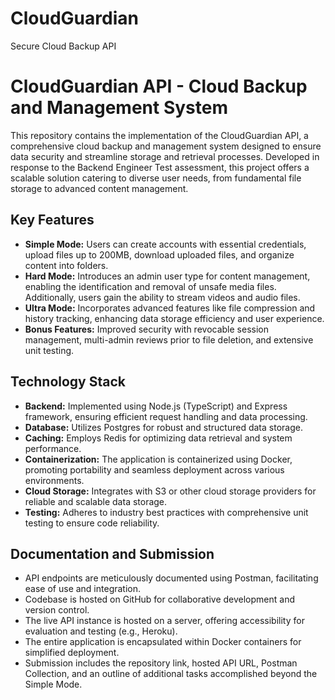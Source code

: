 # CloudGuardian
Secure Cloud Backup API

# CloudGuardian API - Cloud Backup and Management System

This repository contains the implementation of the CloudGuardian API, a comprehensive cloud backup and management system designed to ensure data security and streamline storage and retrieval processes. Developed in response to the Backend Engineer Test assessment, this project offers a scalable solution catering to diverse user needs, from fundamental file storage to advanced content management.

## Key Features

- **Simple Mode:** Users can create accounts with essential credentials, upload files up to 200MB, download uploaded files, and organize content into folders.
- **Hard Mode:** Introduces an admin user type for content management, enabling the identification and removal of unsafe media files. Additionally, users gain the ability to stream videos and audio files.
- **Ultra Mode:** Incorporates advanced features like file compression and history tracking, enhancing data storage efficiency and user experience.
- **Bonus Features:** Improved security with revocable session management, multi-admin reviews prior to file deletion, and extensive unit testing.

## Technology Stack

- **Backend:** Implemented using Node.js (TypeScript) and Express framework, ensuring efficient request handling and data processing.
- **Database:** Utilizes Postgres for robust and structured data storage.
- **Caching:** Employs Redis for optimizing data retrieval and system performance.
- **Containerization:** The application is containerized using Docker, promoting portability and seamless deployment across various environments.
- **Cloud Storage:** Integrates with S3 or other cloud storage providers for reliable and scalable data storage.
- **Testing:** Adheres to industry best practices with comprehensive unit testing to ensure code reliability.

## Documentation and Submission

- API endpoints are meticulously documented using Postman, facilitating ease of use and integration.
- Codebase is hosted on GitHub for collaborative development and version control.
- The live API instance is hosted on a server, offering accessibility for evaluation and testing (e.g., Heroku).
- The entire application is encapsulated within Docker containers for simplified deployment.
- Submission includes the repository link, hosted API URL, Postman Collection, and an outline of additional tasks accomplished beyond the Simple Mode.
